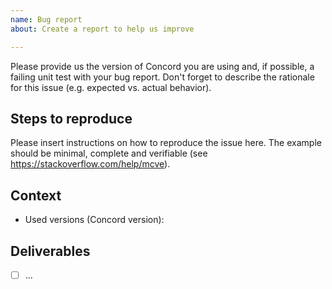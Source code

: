 ```yaml
---
name: Bug report
about: Create a report to help us improve

---
```


Please provide us the version of Concord you are using and, if possible, a failing unit test with your bug report. Don't forget to describe the rationale for this issue (e.g. expected vs. actual behavior).

## Steps to reproduce

Please insert instructions on how to reproduce the issue here. The example should be minimal, complete and verifiable (see https://stackoverflow.com/help/mcve).

## Context

 - Used versions (Concord version):

## Deliverables

- [ ] ...